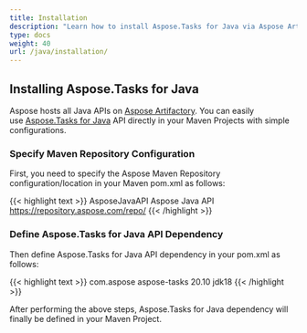 ```yaml
---
title: Installation
description: "Learn how to install Aspose.Tasks for Java via Aspose Artifactory."
type: docs
weight: 40
url: /java/installation/
---
```


## **Installing Aspose.Tasks for Java**
Aspose hosts all Java APIs on [Aspose Artifactory](https://repository.aspose.com/webapp/#/home). You can easily use [Aspose.Tasks for Java](https://repository.aspose.com/webapp/#/artifacts/browse/tree/General/repo/com/aspose/aspose-tasks) API directly in your Maven Projects with simple configurations.

### **Specify Maven Repository Configuration**
First, you need to specify the Aspose Maven Repository configuration/location in your Maven pom.xml as follows:

{{< highlight text >}}
 <repositories>
    <repository>
        <id>AsposeJavaAPI</id>
        <name>Aspose Java API</name>
        <url>https://repository.aspose.com/repo/</url>
    </repository>
</repositories>
{{< /highlight >}}

### **Define Aspose.Tasks for Java API Dependency**
Then define Aspose.Tasks for Java API dependency in your pom.xml as follows:

{{< highlight text >}}
<dependency>
   <groupId>com.aspose</groupId>
   <artifactId>aspose-tasks</artifactId>
   <version>20.10</version>
   <classifier>jdk18</classifier>
</dependency>
{{< /highlight >}}

After performing the above steps, Aspose.Tasks for Java dependency will finally be defined in your Maven Project.
